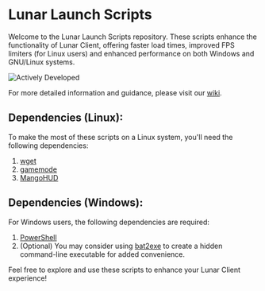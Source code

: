 # Lunar Launch Scripts

Welcome to the Lunar Launch Scripts repository. These scripts enhance the functionality of Lunar Client, offering faster load times, improved FPS limiters (for Linux users) and enhanced performance on both Windows and GNU/Linux systems.

![Actively Developed](https://img.shields.io/badge/Status-Actively%20Developed-brightgreen)

For more detailed information and guidance, please visit our [wiki](https://github.com/your-username/your-repo/wiki).

## Dependencies (Linux):

To make the most of these scripts on a Linux system, you'll need the following dependencies:

1. [wget](https://www.gnu.org/software/wget/)
2. [gamemode](https://github.com/FeralInteractive/gamemode)
3. [MangoHUD](https://github.com/flightlessmango/MangoHud)

## Dependencies (Windows):

For Windows users, the following dependencies are required:

1. [PowerShell](https://docs.microsoft.com/en-us/powershell/scripting/overview)
2. (Optional) You may consider using [bat2exe](https://github.com/your-username/bat2exe) to create a hidden command-line executable for added convenience.

Feel free to explore and use these scripts to enhance your Lunar Client experience!

